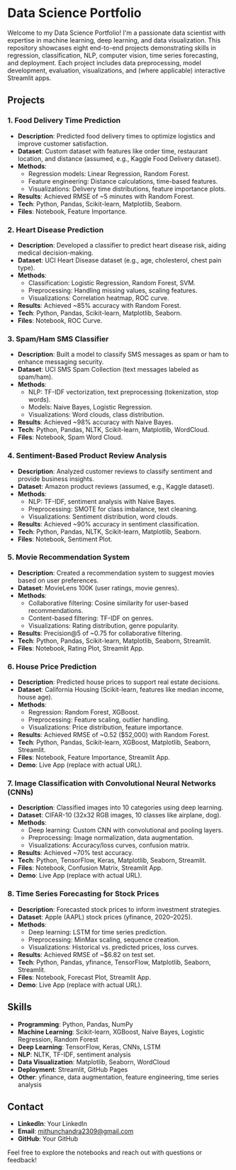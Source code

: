# Data Science Portfolio

Welcome to my Data Science Portfolio! I'm a passionate data scientist with expertise in machine learning, deep learning, and data visualization. This repository showcases eight end-to-end projects demonstrating skills in regression, classification, NLP, computer vision, time series forecasting, and deployment. Each project includes data preprocessing, model development, evaluation, visualizations, and (where applicable) interactive Streamlit apps.

## Projects

### 1. Food Delivery Time Prediction

- **Description**: Predicted food delivery times to optimize logistics and improve customer satisfaction.
- **Dataset**: Custom dataset with features like order time, restaurant location, and distance (assumed, e.g., Kaggle Food Delivery dataset).
- **Methods**:
  - Regression models: Linear Regression, Random Forest.
  - Feature engineering: Distance calculations, time-based features.
  - Visualizations: Delivery time distributions, feature importance plots.
- **Results**: Achieved RMSE of \~5 minutes with Random Forest.
- **Tech**: Python, Pandas, Scikit-learn, Matplotlib, Seaborn.
- **Files**: Notebook, Feature Importance.

### 2. Heart Disease Prediction

- **Description**: Developed a classifier to predict heart disease risk, aiding medical decision-making.
- **Dataset**: UCI Heart Disease dataset (e.g., age, cholesterol, chest pain type).
- **Methods**:
  - Classification: Logistic Regression, Random Forest, SVM.
  - Preprocessing: Handling missing values, scaling features.
  - Visualizations: Correlation heatmap, ROC curve.
- **Results**: Achieved \~85% accuracy with Random Forest.
- **Tech**: Python, Pandas, Scikit-learn, Matplotlib, Seaborn.
- **Files**: Notebook, ROC Curve.

### 3. Spam/Ham SMS Classifier

- **Description**: Built a model to classify SMS messages as spam or ham to enhance messaging security.
- **Dataset**: UCI SMS Spam Collection (text messages labeled as spam/ham).
- **Methods**:
  - NLP: TF-IDF vectorization, text preprocessing (tokenization, stop words).
  - Models: Naive Bayes, Logistic Regression.
  - Visualizations: Word clouds, class distribution.
- **Results**: Achieved \~98% accuracy with Naive Bayes.
- **Tech**: Python, Pandas, NLTK, Scikit-learn, Matplotlib, WordCloud.
- **Files**: Notebook, Spam Word Cloud.

### 4. Sentiment-Based Product Review Analysis

- **Description**: Analyzed customer reviews to classify sentiment and provide business insights.
- **Dataset**: Amazon product reviews (assumed, e.g., Kaggle dataset).
- **Methods**:
  - NLP: TF-IDF, sentiment analysis with Naive Bayes.
  - Preprocessing: SMOTE for class imbalance, text cleaning.
  - Visualizations: Sentiment distribution, word clouds.
- **Results**: Achieved \~90% accuracy in sentiment classification.
- **Tech**: Python, Pandas, NLTK, Scikit-learn, Matplotlib, Seaborn.
- **Files**: Notebook, Sentiment Plot.

### 5. Movie Recommendation System

- **Description**: Created a recommendation system to suggest movies based on user preferences.
- **Dataset**: MovieLens 100K (user ratings, movie genres).
- **Methods**:
  - Collaborative filtering: Cosine similarity for user-based recommendations.
  - Content-based filtering: TF-IDF on genres.
  - Visualizations: Rating distribution, genre popularity.
- **Results**: Precision@5 of \~0.75 for collaborative filtering.
- **Tech**: Python, Pandas, Scikit-learn, Matplotlib, Seaborn, Streamlit.
- **Files**: Notebook, Rating Plot, Streamlit App.

### 6. House Price Prediction

- **Description**: Predicted house prices to support real estate decisions.
- **Dataset**: California Housing (Scikit-learn, features like median income, house age).
- **Methods**:
  - Regression: Random Forest, XGBoost.
  - Preprocessing: Feature scaling, outlier handling.
  - Visualizations: Price distribution, feature importance.
- **Results**: Achieved RMSE of \~0.52 ($52,000) with Random Forest.
- **Tech**: Python, Pandas, Scikit-learn, XGBoost, Matplotlib, Seaborn, Streamlit.
- **Files**: Notebook, Feature Importance, Streamlit App.
- **Demo**: Live App (replace with actual URL).

### 7. Image Classification with Convolutional Neural Networks (CNNs)

- **Description**: Classified images into 10 categories using deep learning.
- **Dataset**: CIFAR-10 (32x32 RGB images, 10 classes like airplane, dog).
- **Methods**:
  - Deep learning: Custom CNN with convolutional and pooling layers.
  - Preprocessing: Image normalization, data augmentation.
  - Visualizations: Accuracy/loss curves, confusion matrix.
- **Results**: Achieved \~70% test accuracy.
- **Tech**: Python, TensorFlow, Keras, Matplotlib, Seaborn, Streamlit.
- **Files**: Notebook, Confusion Matrix, Streamlit App.
- **Demo**: Live App (replace with actual URL).

### 8. Time Series Forecasting for Stock Prices

- **Description**: Forecasted stock prices to inform investment strategies.
- **Dataset**: Apple (AAPL) stock prices (yfinance, 2020–2025).
- **Methods**:
  - Deep learning: LSTM for time series prediction.
  - Preprocessing: MinMax scaling, sequence creation.
  - Visualizations: Historical vs. predicted prices, loss curves.
- **Results**: Achieved RMSE of \~$6.82 on test set.
- **Tech**: Python, Pandas, yfinance, TensorFlow, Matplotlib, Seaborn, Streamlit.
- **Files**: Notebook, Forecast Plot, Streamlit App.
- **Demo**: Live App (replace with actual URL).

## Skills

- **Programming**: Python, Pandas, NumPy
- **Machine Learning**: Scikit-learn, XGBoost, Naive Bayes, Logistic Regression, Random Forest
- **Deep Learning**: TensorFlow, Keras, CNNs, LSTM
- **NLP**: NLTK, TF-IDF, sentiment analysis
- **Data Visualization**: Matplotlib, Seaborn, WordCloud
- **Deployment**: Streamlit, GitHub Pages
- **Other**: yfinance, data augmentation, feature engineering, time series analysis

## Contact

- **LinkedIn**: Your LinkedIn
- **Email**: mithunchandra2309@gmail.com
- **GitHub**: Your GitHub

Feel free to explore the notebooks and reach out with questions or feedback!
